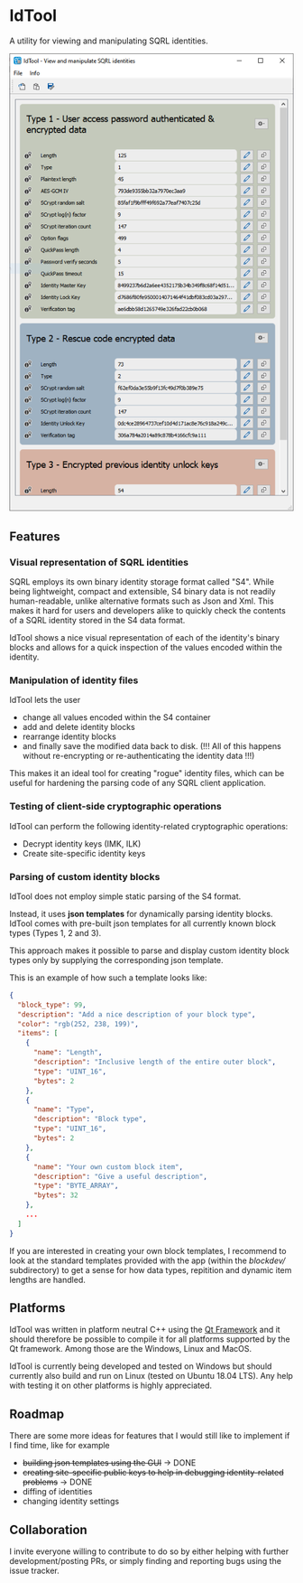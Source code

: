 # IdTool
A utility for viewing and manipulating SQRL identities.

![IdTool Main Window](assets/screenshot_1.png)

## Features

### Visual representation of SQRL identities
SQRL employs its own binary identity storage format called "S4". While being lightweight, compact and extensible, S4 binary data is not readily human-readable, unlike alternative formats such as Json and Xml. This makes it hard for users and developers alike to quickly check the contents of a SQRL identity stored in the S4 data format.

IdTool shows a nice visual representation of each of the identity's binary blocks and allows for a quick inspection of the values encoded within the identity.

### Manipulation of identity files
IdTool lets the user 
 - change all values encoded within the S4 container
 - add and delete identity blocks
 - rearrange identity blocks
 - and finally save the modified data back to disk. 
 (!!! All of this happens without re-encrypting or re-authenticating the identity data !!!)

This makes it an ideal tool for creating "rogue" identity files, which can be useful for hardening the parsing code of any SQRL client application.

### Testing of client-side cryptographic operations
IdTool can perform the following identity-related cryptographic operations:
- Decrypt identity keys (IMK, ILK)
- Create site-specific identity keys

### Parsing of custom identity blocks
IdTool does not employ simple static parsing of the S4 format. 

Instead, it uses **json templates** for dynamically parsing identity blocks. IdTool comes with pre-built json templates for all currently known block types (Types 1, 2 and 3).

This approach makes it possible to parse and display custom identity block types only by supplying the corresponding json template.

This is an example of how such a template looks like:
```json
{
  "block_type": 99,
  "description": "Add a nice description of your block type",
  "color": "rgb(252, 238, 199)",
  "items": [
    {
      "name": "Length",
      "description": "Inclusive length of the entire outer block",
      "type": "UINT_16",
      "bytes": 2
    },
    {
      "name": "Type",
      "description": "Block type",
      "type": "UINT_16",
      "bytes": 2
    },
    {
      "name": "Your own custom block item",
      "description": "Give a useful description",
      "type": "BYTE_ARRAY",
      "bytes": 32
    },
	...
  ]
}
```

If you are interested in creating your own block templates, I recommend to look at the standard templates provided with the app (within the _blockdev/_ subdirectory) to get a sense for how data types, repitition and dynamic item lengths are handled.


## Platforms
IdTool was written in platform neutral C++ using the [Qt Framework](https://www.qt.io) and it should therefore be possible to compile it for all platforms supported by the Qt framework. Among those are the Windows, Linux and MacOS.

IdTool is currently being developed and tested on Windows but should currently also build and run on Linux (tested on Ubuntu 18.04 LTS). Any help with testing it on other platforms is highly appreciated.

## Roadmap
There are some more ideas for features that I would still like to implement if I find time, like for example
- ~~building json templates using the GUI~~ -> DONE
- ~~creating site-specific public keys to help in debugging identity-related problems~~ -> DONE
- diffing of identities
- changing identity settings

## Collaboration
I invite everyone willing to contribute to do so by either helping with further development/posting PRs, or simply finding and reporting bugs using the issue tracker.
